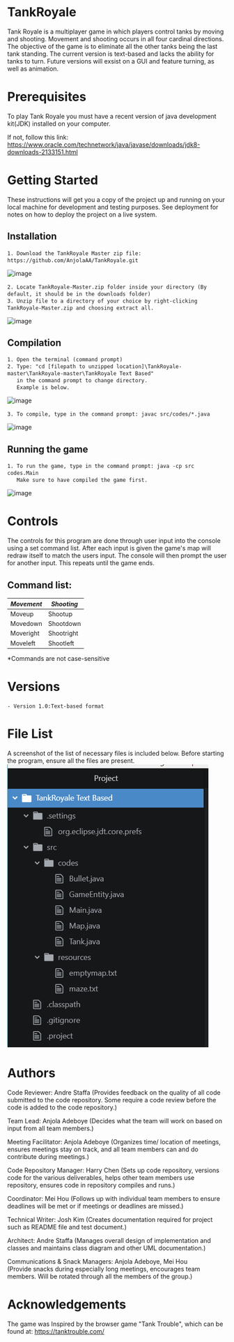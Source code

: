 # TankRoyale
  Tank Royale is a multiplayer game in which players control tanks by moving and shooting. Movement and shooting occurs in all four cardinal directions. The objective of the game is to eliminate all the other tanks being the last tank standing. The current version is text-based and lacks the ability for tanks to turn. Future versions will exsist on a GUI and feature turning, as well as animation.
  
# Prerequisites
To play Tank Royale you must have a recent version of java development kit(JDK) installed on your computer. 

If not, follow this link:
https://www.oracle.com/technetwork/java/javase/downloads/jdk8-downloads-2133151.html

# Getting Started 
  These instructions will get you a copy of the project up and running on your local machine for development and testing purposes. See deployment for notes on how to deploy the project on a live system.
  
  ## Installation 
    1. Download the TankRoyale Master zip file: https://github.com/AnjolaAA/TankRoyale.git
   ![image](https://user-images.githubusercontent.com/45050947/53202462-c0ccb400-35e3-11e9-87d7-69156973d394.png)
    
    2. Locate TankRoyale-Master.zip folder inside your directory (By default, it should be in the downloads folder)
    3. Unzip file to a directory of your choice by right-clicking TankRoyale-Master.zip and choosing extract all. 
   ![image](https://user-images.githubusercontent.com/45050947/53202374-83682680-35e3-11e9-9983-e4843f387164.png)
    
  ## Compilation
    1. Open the terminal (command prompt) 
    2. Type: "cd [filepath to unzipped location]\TankRoyale-master\TankRoyale-master\TankRoyale Text Based" 
       in the command prompt to change directory. 
       Example is below.
   ![image](https://user-images.githubusercontent.com/45050947/53214493-0f8d4480-360a-11e9-80ed-0b2a82f70e9e.png)
   
    3. To compile, type in the command prompt: javac src/codes/*.java
   ![image](https://user-images.githubusercontent.com/45050947/53214514-22077e00-360a-11e9-99b1-160b80c9a178.png)
   
   ## Running the game
    1. To run the game, type in the command prompt: java -cp src codes.Main
       Make sure to have compiled the game first.
   ![image](https://user-images.githubusercontent.com/45050947/53214536-2df34000-360a-11e9-9a38-2c319f40fac6.png)

# Controls
  The controls for this program are done through user input into the console using a set command list. After each input is given the game's map will redraw itself to match the users input. The console will then prompt the user for another input. This repeats until the game ends.
  
  ## Command list:
  _Movement_    | _Shooting_
  ------------- | -------------
  Moveup        | Shootup
  Movedown      | Shootdown
  Moveright     | Shootright
  Moveleft      | Shootleft
  
*Commands are not case-sensitive
 # Versions
    - Version 1.0:Text-based format

# File List
A screenshot of the list of necessary files is included below. Before starting the program, ensure all the files are present.
![](TankRoyale%20Text%20Based/images/PicFiles.png)
    
# Authors
Code Reviewer: Andre Staffa
(Provides feedback on the quality of all code submitted to the code repository.  Some require a code review before the code is added to the code repository.)

Team Lead: Anjola Adeboye
(Decides what the team will work on based on input from all team members.)

Meeting Facilitator: Anjola Adeboye 
(Organizes time/ location of meetings, ensures meetings stay on track, and all team members can and do contribute during meetings.)

Code Repository Manager: Harry Chen 
(Sets up code repository, versions code for the various deliverables, helps other team members use repository, ensures code in repository compiles and runs.)

Coordinator: Mei Hou
(Follows up with individual team members to ensure deadlines will be met or if meetings or deadlines are missed.)

Technical Writer: Josh Kim 
(Creates documentation required for project such as README file and test document.)

Architect: Andre Staffa 
(Manages overall design of implementation and classes and maintains class diagram and other UML documentation.)

Communications & Snack Managers: Anjola Adeboye, Mei Hou      
(Provide snacks during especially long meetings, encourages team members. Will be rotated through all the members of the group.)


# Acknowledgements
The game was Inspired by the browser game "Tank Trouble", which can be found at: https://tanktrouble.com/
